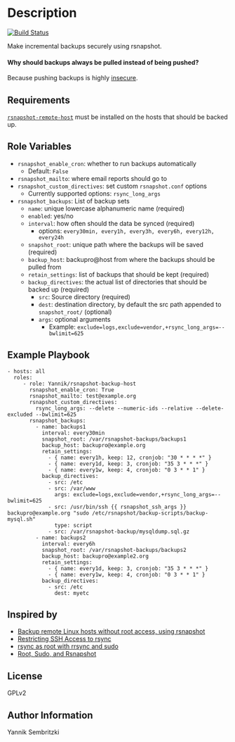 Description
=========
[![Build Status](https://travis-ci.org/Yannik/ansible-role-rsnapshot-backup-host.svg?branch=master)](https://travis-ci.org/Yannik/ansible-role-rsnapshot-backup-host)

Make incremental backups securely using rsnapshot.

#### Why should backups always be pulled instead of being pushed?
Because pushing backups is highly [insecure](https://news.ycombinator.com/item?id=8621792).


Requirements
------------

[`rsnapshot-remote-host`](https://github.com/Yannik/ansible-role-rsnapshot-remote-host) must be installed on the hosts that should be backed up.

Role Variables
--------------

  * `rsnapshot_enable_cron`: whether to run backups automatically
      * Default: `False`
  * `rsnapshot_mailto`: where email reports should go to
  * `rsnapshot_custom_directives`: set custom `rsnapshot.conf` options
      * Currently supported options: `rsync_long_args`
  * `rsnapshot_backups`: List of backup sets
      * `name`: unique lowercase alphanumeric name (required)
      * `enabled`: yes/no
      * `interval`: how often should the data be synced (required)
          * options: `every30min, every1h, every3h, every6h, every12h, every24h`
      * `snapshot_root`: unique path where the backups will be saved (required)
      * `backup_host`: backupro@host from where the backups should be pulled from
      * `retain_settings`: list of backups that should be kept (required)
      * `backup_directives`: the actual list of directories that should be backed up (required)
          * `src`: Source directory (required)
          * `dest`: destination directory, by default the src path appended to `snapshot_root/`  (optional)
          * `args`: optional arguments
              * Example: `exclude=logs,exclude=vendor,+rsync_long_args=--bwlimit=625`


Example Playbook
----------------


    - hosts: all
      roles:
         - role: Yannik/rsnapshot-backup-host
           rsnapshot_enable_cron: True
           rsnapshot_mailto: test@example.org
           rsnapshot_custom_directives:
             rsync_long_args: --delete --numeric-ids --relative --delete-excluded --bwlimit=625
           rsnapshot_backups:
             - name: backups1
               interval: every30min
               snapshot_root: /var/rsnapshot-backups/backups1
               backup_host: backupro@example.org
               retain_settings:
                 - { name: every1h, keep: 12, cronjob: "30 * * * *" }
                 - { name: every1d, keep: 3, cronjob: "35 3 * * *" }
                 - { name: every1w, keep: 4, cronjob: "0 3 * * 1" }
               backup_directives:
                 - src: /etc
                 - src: /var/www
                   args: exclude=logs,exclude=vendor,+rsync_long_args=--bwlimit=625
                 - src: /usr/bin/ssh {{ rsnapshot_ssh_args }} backupro@example.org "sudo /etc/rsnapshot/backup-scripts/backup-mysql.sh"
                   type: script
                 - src: /var/rsnapshot-backup/mysqldump.sql.gz
             - name: backups2
               interval: every6h
               snapshot_root: /var/rsnapshot-backups/backups2
               backup_host: backupro@example2.org
               retain_settings:
                 - { name: every1d, keep: 3, cronjob: "35 3 * * *" }
                 - { name: every1w, keep: 4, cronjob: "0 3 * * 1" }
               backup_directives:
                 - src: /etc
                   dest: myetc

Inspired by
-------
  * [Backup remote Linux hosts without root access, using rsnapshot](http://dev.kprod.net/?q=linux-backup-rsnapshot-no-root)
  * [Restricting SSH Access to rsync](https://www.guyrutenberg.com/2014/01/14/restricting-ssh-access-to-rsync/)
  * [rsync as root with rrsync and sudo](https://www.v13.gr/blog/?p=216)
  * [Root, Sudo, and Rsnapshot](http://technokracy.net/2011/01/07/root_sudo_rsnapshot/)

License
-------

GPLv2

Author Information
------------------

Yannik Sembritzki
